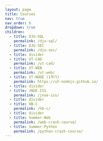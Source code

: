 ```yaml
---
layout: page
title: Courses
nav: true
nav_order: 6
dropdown: true
children:
  - title: DJU-SQL
    permalink: /dju-sql/
  - title: DJU-SEC
    permalink: /dju-sec/
  - title: divider
  - title: UT-CAD
    permalink: /ut-cad/
  - title: UT-WEB
    permalink: /ut-web/
  - title: UT-NODE (1학기)
    permalink: https://ut-nodejs.github.io/
  - title: divider
  - title: JNUE-ISS
    permalink: /jnue-iss/
  - title: divider
  - title: HB-C
    permalink: /hb-c/
  - title: divider
  - title: Summer-Web
    permalink: /web-crash-course/
  - title: Summer-Python
    permalink: /python-crash-course/
---
```

